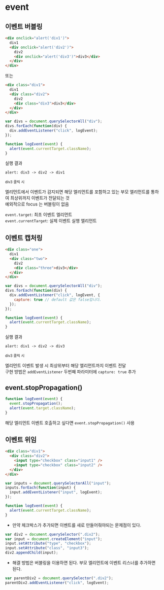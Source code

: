 # event

## 이벤트 버블링

```html
<div onclick="alert('div1')">
  div1
  <div onclick="alert('div2')">
    div2
    <div onclick="alert('div3')">div3</div>
  </div>
</div>
```

또는

```html
<div class="div1">
  div1
  <div class="div2">
    div2
    <div class="div3">div3</div>
  </div>
</div>
```

```javascript
var divs = document.querySelectorAll("div");
divs.forEach(function(div) {
  div.addEventListener("click", logEvent);
});

function logEvent(event) {
  alert(event.currentTarget.className);
}
```

실행 결과

    alert: div3 -> div2 -> div1

<sup>div3 클릭 시</sup>

엘리먼트에서 이벤트가 감지되면 해당 엘리먼트를 포함하고 있는 부모 엘리먼트를 통하여 최상위까지 이벤트가 전달되는 것  
예외적으로 focus 는 버블링이 없음

`event.target`: 최초 이벤트 엘리먼트  
`event.currentTarget`: 실제 이벤트 실행 엘리먼트

## 이벤트 캡처링

```html
<div class="one">
  div1
  <div class="two">
    div2
    <div class="three">div3</div>
  </div>
</div>
```

```javascript
var divs = document.querySelectorAll("div");
divs.forEach(function(div) {
  div.addEventListener("click", logEvent, {
    capture: true // default 값은 false입니다.
  });
});

function logEvent(event) {
  alert(event.currentTarget.className);
}
```

실행 결과

    alert: div1 -> div2 -> div3

<sup>div3 클릭 시</sup>

엘리먼트 이벤트 발생 시 최상위부터 해당 엘리먼트까지 이벤트 전달  
구현 방법은 `addEventListener` 두번째 파라미터에 `capture: true` 추가

## event.stopPropagation()

```javascript
function logEvent(event) {
  event.stopPropagation();
  alert(event.target.className);
}
```

해당 엘리먼트 이벤트 호출하고 싶다면 `event.stopPropagation()` 사용

## 이벤트 위임

```html
<div class="div1">
  <div class="div2">
    <input type="checkbox" class="input1" />
    <input type="checkbox" class="input2" />
  </div>
</div>
```

```javascript
var inputs = document.querySelectorAll("input");
inputs.forEach(function(input) {
  input.addEventListener("input", logEvent);
});

function logEvent(event) {
  alert(event.currentTarget.className);
}
```

- 만약 체크박스가 추가되면 이벤트를 새로 만들어줘야되는 문제점이 있다.

```javascript
var div2 = document.querySelector(".div2");
var input = document.createElement("input");
input.setAttribute("type", "checkbox");
input.setAttribute("class", "input3");
div2.appendChild(input);
```

- 해결 방법은 버블링을 이용하면 된다. 부모 엘리먼트에 이벤트 리스너를 추가하면 된다.

```javascript
var parentDiv2 = document.querySelector(".div2");
parentDiv2.addEventListener("click", logEvent);
```
